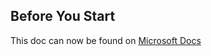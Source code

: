 ## Before You Start

This doc can now be found on [Microsoft Docs](https://docs.microsoft.com/power-platform/guidance/coe/cli/alm/before-you-start)